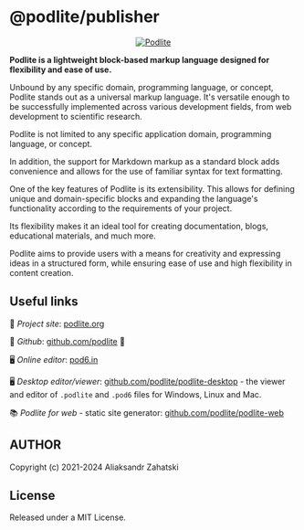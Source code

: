 # @podlite/publisher

<div align="center">

[![Podlite](https://github.com/zag/specs/raw/podlite-specification/assets/podlite_logo_256x256.png)](https://podlite.org)

</div>

**Podlite is a lightweight block-based markup language designed for flexibility and ease of use.**

Unbound by any specific domain, programming language, or concept, Podlite stands out as a universal markup language. It's versatile enough to be successfully implemented across various development fields, from web development to scientific research.

Podlite is not limited to any specific application domain, programming language, or concept.

In addition, the support for Markdown markup as a standard block adds convenience and allows for the use of familiar syntax for text formatting.

One of the key features of Podlite is its extensibility. This allows for defining unique and domain-specific blocks and expanding the language's functionality according to the requirements of your project.

Its flexibility makes it an ideal tool for creating documentation, blogs, educational materials, and much more.

Podlite aims to provide users with a means for creativity and expressing ideas in a structured form, while ensuring ease of use and high flexibility in content creation.

## Useful links

📖 _Project site_: [podlite.org](https://podlite.org)

📌 _Github_: [github.com/podlite](https://github.com/podlite/) 🤩

🖥️ _Online editor_: [pod6.in](https://pod6.in/)

🖥️ _Desktop editor/viewer_: [github.com/podlite/podlite-desktop](https://github.com/podlite/podlite-desktop) - the viewer and editor of `.podlite` and `.pod6` files for Windows, Linux and Mac.

📚 _Podlite for web_ - static site generator: [github.com/podlite/podlite-web](https://github.com/podlite/podlite-web)

## AUTHOR

Copyright (c) 2021-2024 Aliaksandr Zahatski

## License

Released under a MIT License.
